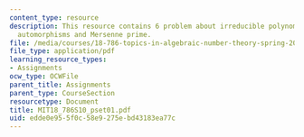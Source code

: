 ```yaml
---
content_type: resource
description: This resource contains 6 problem about irreducible polynomials of degree,
  automorphisms and Mersenne prime.
file: /media/courses/18-786-topics-in-algebraic-number-theory-spring-2010/edde0e955f0c58e9275ebd43183ea77c_MIT18_786S10_pset01.pdf
file_type: application/pdf
learning_resource_types:
- Assignments
ocw_type: OCWFile
parent_title: Assignments
parent_type: CourseSection
resourcetype: Document
title: MIT18_786S10_pset01.pdf
uid: edde0e95-5f0c-58e9-275e-bd43183ea77c
---
```

